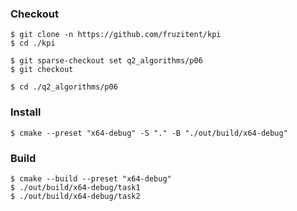 ### Checkout
```shell
$ git clone -n https://github.com/fruzitent/kpi
$ cd ./kpi

$ git sparse-checkout set q2_algorithms/p06
$ git checkout

$ cd ./q2_algorithms/p06
```

### Install
```shell
$ cmake --preset "x64-debug" -S "." -B "./out/build/x64-debug"
```

### Build
```shell
$ cmake --build --preset "x64-debug"
$ ./out/build/x64-debug/task1
$ ./out/build/x64-debug/task2
```
